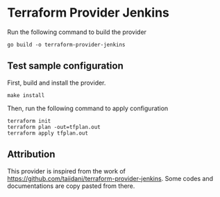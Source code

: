 # Terraform Provider Jenkins

Run the following command to build the provider

```shell
go build -o terraform-provider-jenkins
```

## Test sample configuration

First, build and install the provider.

```shell
make install
```

Then, run the following command to apply configuration

```shell
terraform init
terraform plan -out=tfplan.out
terraform apply tfplan.out
```

## Attribution

This provider is inspired from the work of https://github.com/taiidani/terraform-provider-jenkins.
Some codes and documentations are copy pasted from there.
